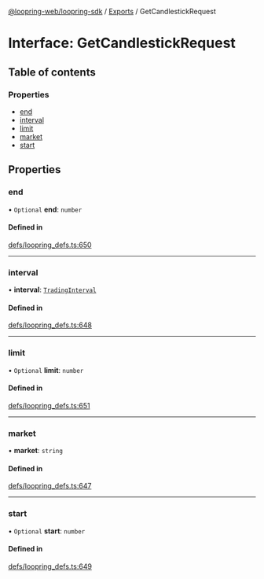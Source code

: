 [@loopring-web/loopring-sdk](../README.md) / [Exports](../modules.md) / GetCandlestickRequest

# Interface: GetCandlestickRequest

## Table of contents

### Properties

- [end](GetCandlestickRequest.md#end)
- [interval](GetCandlestickRequest.md#interval)
- [limit](GetCandlestickRequest.md#limit)
- [market](GetCandlestickRequest.md#market)
- [start](GetCandlestickRequest.md#start)

## Properties

### end

• `Optional` **end**: `number`

#### Defined in

[defs/loopring_defs.ts:650](https://github.com/Loopring/loopring_sdk/blob/31d2a2e/src/defs/loopring_defs.ts#L650)

___

### interval

• **interval**: [`TradingInterval`](../enums/TradingInterval.md)

#### Defined in

[defs/loopring_defs.ts:648](https://github.com/Loopring/loopring_sdk/blob/31d2a2e/src/defs/loopring_defs.ts#L648)

___

### limit

• `Optional` **limit**: `number`

#### Defined in

[defs/loopring_defs.ts:651](https://github.com/Loopring/loopring_sdk/blob/31d2a2e/src/defs/loopring_defs.ts#L651)

___

### market

• **market**: `string`

#### Defined in

[defs/loopring_defs.ts:647](https://github.com/Loopring/loopring_sdk/blob/31d2a2e/src/defs/loopring_defs.ts#L647)

___

### start

• `Optional` **start**: `number`

#### Defined in

[defs/loopring_defs.ts:649](https://github.com/Loopring/loopring_sdk/blob/31d2a2e/src/defs/loopring_defs.ts#L649)
